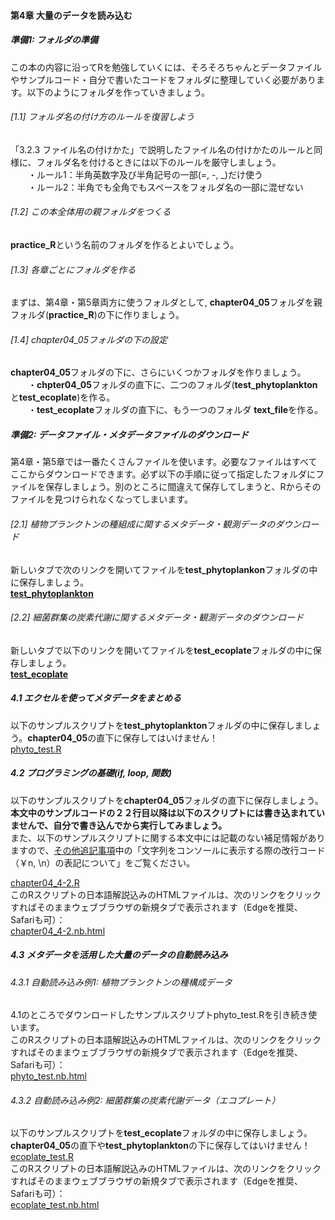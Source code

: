 #### 第4章 大量のデータを読み込む

##### <b>準備1: フォルダの準備</b>
この本の内容に沿ってRを勉強していくには、そろそろちゃんとデータファイルやサンプルコード・自分で書いたコードをフォルダに整理していく必要があります。以下のようにフォルダを作っていきましょう。

###### [1.1] フォルダ名の付け方のルールを復習しよう
「3.2.3 ファイル名の付けかた」で説明したファイル名の付けかたのルールと同様に、フォルダ名を付けるときには以下のルールを厳守しましょう。<br>
　　・ルール1：半角英数字及び半角記号の一部(=, -, _)だけ使う<br>
　　・ルール2：半角でも全角でもスペースをフォルダ名の一部に混ぜない<br>

###### [1.2] この本全体用の親フォルダをつくる
<b>practice_R</b>という名前のフォルダを作るとよいでしょう。

###### [1.3] 各章ごとにフォルダを作る
まずは、第4章・第5章両方に使うフォルダとして, <b>chapter04_05</b>フォルダを親フォルダ(<b>practice_R</b>)の下に作りましょう。

###### [1.4] chapter04_05フォルダの下の設定
<b>chapter04_05</b>フォルダの下に、さらにいくつかフォルダを作りましょう。<br>
　　・<b>chpter04_05</b>フォルダの直下に、二つのフォルダ(<b>test_phytoplankton</b>と<b>test_ecoplate</b>)を作る。<br>
　　・<b>test_ecoplate</b>フォルダの直下に、もう一つのフォルダ <b>text_file</b>を作る。<br>

##### <b>準備2: データファイル・メタデータファイルのダウンロード</b>
第4章・第5章では一番たくさんファイルを使います。必要なファイルはすべてここからダウンロードできます。必ず以下の手順に従って指定したフォルダにファイルを保存しましょう。別のところに間違えて保存してしまうと、Rからそのファイルを見つけられなくなってしまいます。

###### [2.1] 植物プランクトンの種組成に関するメタデータ・観測データのダウンロード
新しいタブで次のリンクを開いてファイルを<b>test_phytoplankon</b>フォルダの中に保存しましょう。<br>
<a href="./test_phytoplankton/" rel="noopener noreferrer"><b>test_phytoplankton</b></a><br>
###### [2.2] 細菌群集の炭素代謝に関するメタデータ・観測データのダウンロード
新しいタブで以下のリンクを開いてファイルを<b>test_ecoplate</b>フォルダの中に保存しましょう。<br>
<a href="./test_ecoplate/"  rel="noopener noreferrer"><b>test_ecoplate</b></a>

##### <b>4.1 エクセルを使ってメタデータをまとめる</b>
以下のサンプルスクリプトを<b>test_phytoplankton</b>フォルダの中に保存しましょう。<b>chapter04_05</b>の直下に保存してはいけません！<br>
[phyto_test.R](./test_phytoplankton/phyto_test.R)

##### <b>4.2 プログラミングの基礎(if, loop, 関数)</b>
以下のサンプルスクリプトを<b>chapter04_05</b>フォルダの直下に保存しましょう。<b>本文中のサンプルコードの２２行目以降は以下のスクリプトには書き込まれていませんで、自分で書き込んでから実行してみましょう。</b><br>
また、以下のサンプルスクリプトに関する本文中には記載のない補足情報がありますので、<a href="../miscellaneous/" target="_blank" rel="noopener noreferrer">その他追記事項</a>中の「文字列をコンソールに表示する際の改行コード（￥n, \n）の表記について」をご覧ください。<br>

[chapter04_4-2.R](./chapter04_4-2.R) <br>
このRスクリプトの日本語解説込みのHTMLファイルは、次のリンクをクリックすればそのままウェブブラウザの新規タブで表示されます（Edgeを推奨、Safariも可）：<br>
<a href="./chapter04_4-2.nb.html" target="_blank" rel="noopener noreferrer">chapter04_4-2.nb.html</a><br>

##### <b>4.3 メタデータを活用した大量のデータの自動読み込み</b>
###### 4.3.1 自動読み込み例1: 植物プランクトンの種構成データ
4.1のところでダウンロードしたサンプルスクリプトphyto_test.Rを引き続き使います。<br>
このRスクリプトの日本語解説込みのHTMLファイルは、次のリンクをクリックすればそのままウェブブラウザの新規タブで表示されます（Edgeを推奨、Safariも可）：<br>
<a href="./test_phytoplankton/phyto_test.nb.html" target="_blank" rel="noopener noreferrer">phyto_test.nb.html</a><br>

###### 4.3.2 自動読み込み例2: 細菌群集の炭素代謝データ（エコプレート）
以下のサンプルスクリプトを<b>test_ecoplate</b>フォルダの中に保存しましょう。<b>chapter04_05</b>の直下や<b>test_phytoplankton</b>の下に保存してはいけません！<br>
[ecoplate_test.R](./test_ecoplate/ecoplate_test.R)<br>
このRスクリプトの日本語解説込みのHTMLファイルは、次のリンクをクリックすればそのままウェブブラウザの新規タブで表示されます（Edgeを推奨、Safariも可）：<br>
<a href="./test_ecoplate/ecoplate_test.nb.html" target="_blank" rel="noopener noreferrer">ecoplate_test.nb.html</a><br>



